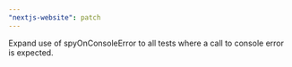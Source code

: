 ```yaml
---
"nextjs-website": patch
---
```


Expand use of spyOnConsoleError to all tests where a call to console error is expected.
